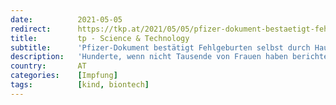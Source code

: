 ```yaml
---
date:          2021-05-05
redirect:      https://tkp.at/2021/05/05/pfizer-dokument-bestaetigt-fehlgeburten-selbst-durch-haut-kontakt-mit-geimpften/
title:         tp - Science & Technology
subtitle:      'Pfizer-Dokument bestätigt Fehlgeburten selbst durch Haut-Kontakt mit Geimpften'
description:   'Hunderte, wenn nicht Tausende von Frauen haben berichtet, dass sie unregelmäßige Blutungen/Gerinnungsstörungen erlitten haben, nachdem sie einen der mRNA-Covid-Impfstoffe erhalten hatten. Dazu kommen Hunderte von anderen Berichten über Fehlgeburten. Das soll aber den Berichten zufolge sowie einem Dokument von Pfizer selbst nicht nur nach einer Impfung, sondern sogar nach Kontakt mit Geimpften passiert sein. Klingt …'
country:       AT
categories:    [Impfung]
tags:          [kind, biontech]
---
```

